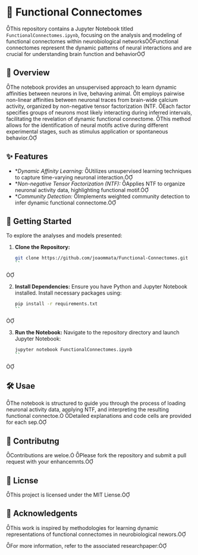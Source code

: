 # 🧠 Functional Connectomes
This repository contains a Jupyter Notebook titled `FunctionalConnectomes.ipynb`, focusing on the analysis and modeling of functional connectomes within neurobiological networksFunctional connectomes represent the dynamic patterns of neural interactions and are crucial for understanding brain function and behavior

## 📖 Overview
The notebook provides an unsupervised approach to learn dynamic affinities between neurons in live, behaving animal. It employs pairwise non-linear affinities between neuronal traces from brain-wide calcium activity, organized by non-negative tensor factorization (NTF. Each factor specifies groups of neurons most likely interacting during inferred intervals, facilitating the revelation of dynamic functional connectome. This method allows for the identification of neural motifs active during different experimental stages, such as stimulus application or spontaneous behavior.

## ✨ Features

- **Dynamic Affinity Learning:* Utilizes unsupervised learning techniques to capture time-varying neuronal interaction.
- **Non-negative Tensor Factorization (NTF):* Applies NTF to organize neuronal activity data, highlighting functional motif.
- **Community Detection:* Implements weighted community detection to infer dynamic functional connectome.

## 🚀 Getting Started

To explore the analyses and models presented:

1. **Clone the Repository:**
   ```bash
   git clone https://github.com/joaommata/Functional-Connectomes.git
   ``



2. **Install Dependencies:**
   Ensure you have Python and Jupyter Notebook installed. Install necessary packages using:
   ```bash
   pip install -r requirements.txt
   ``



3. **Run the Notebook:**
   Navigate to the repository directory and launch Jupyter Notebook:
   ```bash
   jupyter notebook FunctionalConnectomes.ipynb
   ``



## 🛠️ Usae

The notebook is structured to guide you through the process of loading neuronal activity data, applying NTF, and interpreting the resulting functional connectoe. Detailed explanations and code cells are provided for each sep.

## 🤝 Contributng

Contributions are weloe. Please fork the repository and submit a pull request with your enhancemnts.

## 📄 Licnse

This project is licensed under the MIT Liense.

## 🙏 Acknowledgents

This work is inspired by methodologies for learning dynamic representations of functional connectomes in neurobiological newors.

For more information, refer to the associated researchpaper: 